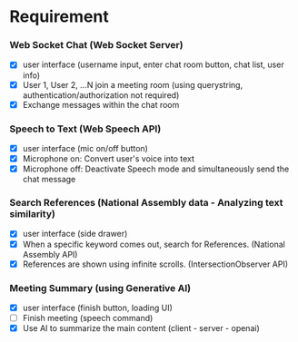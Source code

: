 # Requirement

### Web Socket Chat (Web Socket Server)

- [x] user interface (username input, enter chat room button, chat list, user info)
- [x] User 1, User 2, ...N join a meeting room (using querystring, authentication/authorization not required)
- [x] Exchange messages within the chat room

### Speech to Text (Web Speech API)

- [x] user interface (mic on/off button)
- [x] Microphone on: Convert user's voice into text
- [x] Microphone off: Deactivate Speech mode and simultaneously send the chat message

### Search References (National Assembly data - Analyzing text similarity)

- [x] user interface (side drawer)
- [x] When a specific keyword comes out, search for References. (National Assembly API)
- [x] References are shown using infinite scrolls. (IntersectionObserver API)

### Meeting Summary (using Generative AI)

- [x] user interface (finish button, loading UI)
- [ ] Finish meeting (speech command)
- [x] Use AI to summarize the main content (client - server - openai)
